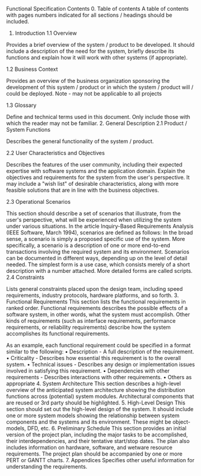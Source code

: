 
Functional Specification Contents 
0. Table of contents
A table of contents with pages numbers indicated for all sections / headings should be included.
1. Introduction
1.1	Overview

Provides a brief overview of the system / product to be developed. It should include a description of the need for the system, briefly describe its functions and explain how it will work with other systems (if appropriate).

1.2	Business Context

Provides an overview of the business organization sponsoring the development of this system / product or in which the system / product will / could be deployed. Note - may not be applicable to all projects 

1.3	Glossary

Define and technical terms used in this document. Only include those with which the reader may not be familiar.
2. General Description
2.1 Product / System Functions

Describes the general functionality of the system / product.

2.2 User Characteristics and Objectives

Describes the features of the user community, including their expected expertise with software systems and the application domain. Explain the objectives and requirements for the system from the user's perspective. It may include a "wish list" of desirable characteristics, along with more feasible solutions that are in line with the business objectives.

2.3 Operational Scenarios

This section should describe a set of scenarios that illustrate, from the user's perspective, what will be experienced when utilizing the system under various situations. 
In the article Inquiry-Based Requirements Analysis (IEEE Software, March 1994), scenarios are defined as follows:
In the broad sense, a scenario is simply a proposed specific use of the system. More specifically, a scenario is a description of one or more end-to-end transactions involving the required system and its environment. Scenarios can be documented in different ways, depending up on the level of detail needed. The simplest form is a use case, which consists merely of a short description with a number attached. More detailed forms are called scripts.  
2.4 Constraints

Lists general constraints placed upon the design team, including speed requirements, industry protocols, hardware platforms, and so forth. 
3. Functional Requirements
This section lists the functional requirements in ranked order. Functional requirements describes the possible effects of a software system, in other words, what the system must accomplish. Other kinds of requirements (such as interface requirements, performance requirements, or reliability requirements) describe how the system accomplishes its functional requirements. 

As an example, each functional requirement could be specified in a format similar to the following:
•	Description - A full description of the requirement. 
•	Criticality - Describes how essential this requirement is to the overall system. 
•	Technical issues - Describes any design or implementation issues involved in satisfying this requirement. 
•	Dependencies with other requirements - Describes interactions with other requirements. 
•	Others as appropriate
4. System Architecture
This section describes a high-level overview of the anticipated system architecture showing the distribution functions across (potential) system modules. Architectural components that are reused or 3rd party should be highlighted. 
5. High-Level Design
This section should set out the high-level design of the system. It should include one or more system models showing the relationship between system components and the systems and its environment. These might be object-models, DFD, etc. 
6. Preliminary Schedule
This section provides an initial version of the project plan, including the major tasks to be accomplished, their interdependencies, and their tentative start/stop dates. The plan also includes information on hardware, software, and wetware resource requirements. The project plan should be accompanied by one or more PERT or GANTT charts. 
7. Appendices
Specifies other useful information for understanding the requirements. 
